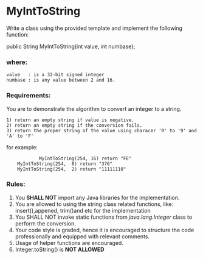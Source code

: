 # MyIntToString

Write a class using the provided template and implement the following function:

public String MyIntToString(int value, int numbase);

<h3>where:</h3>

	value 	: is a 32-bit signed integer
	numbase : is any value between 2 and 16.

<h3>Requirements:</h3>

You are to demonstrate the algorithm to convert an integer to a string.

	1) return an empty string if value is negative.
	2) return an empty string if the conversion fails.
	3) return the proper string of the value using characer '0' to '9' and 'A' to 'F'
  
  for example:
  
                MyIntToString(254, 16) return "FE"
		MyIntToString(254,  8) return "376"
		MyIntToString(254,  2) return "11111110"

<h3>Rules:</h3>

1) You <b>SHALL NOT</b> import any Java libraries for the implementation.
2) You are allowed to using the string class related functions, like: insert(),appened, trim()and etc for the implementation
3) You SHALL NOT invoke static functions from <i>java.lang.Integer</i> class to perform the conversion.
4) Your code style is graded, hence it is encouraged to structure the code professionally and equipped with relevant comments.
5) Usage of helper functions are encouraged.
6) Integer.toString() is <b>NOT ALLOWED</b>
